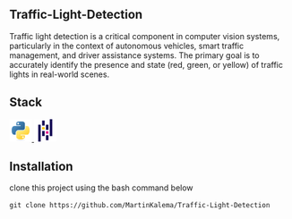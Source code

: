 ## Traffic-Light-Detection

Traffic light detection is a critical component in computer vision systems, particularly in the context of autonomous vehicles, smart traffic management, and driver assistance systems. The primary goal is to accurately identify the presence and state (red, green, or yellow) of traffic lights in real-world scenes.

##  Stack
<a href="https://www.python.org" target="_blank" rel="noreferrer"> <img src="https://raw.githubusercontent.com/devicons/devicon/master/icons/python/python-original.svg" alt="python" width="40" height="40"/> </a> <a href="https://pandas.pydata.org/" target="_blank" rel="noreferrer"> <img src="https://raw.githubusercontent.com/devicons/devicon/2ae2a900d2f041da66e950e4d48052658d850630/icons/pandas/pandas-original.svg" alt="pandas" width="40" height="40"/> </a> 

## Installation
clone this project using the bash command below
```
git clone https://github.com/MartinKalema/Traffic-Light-Detection
```
